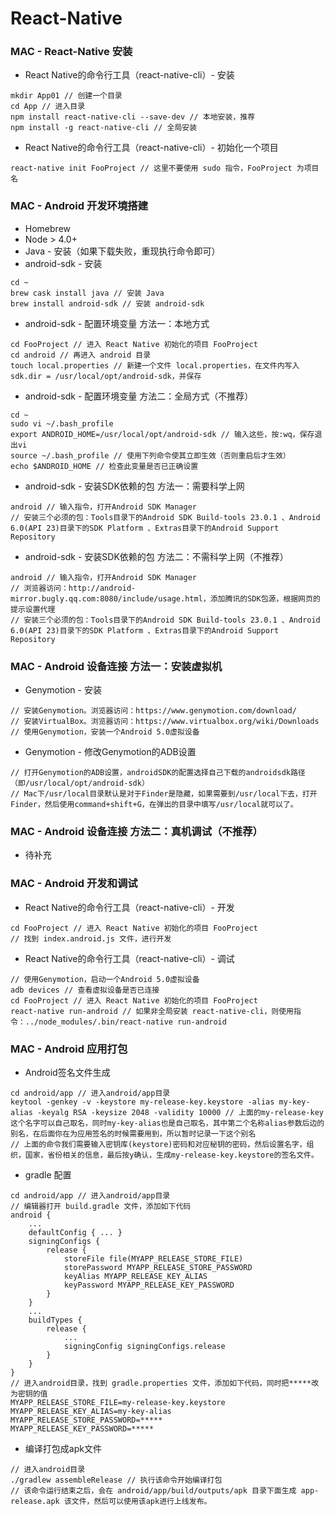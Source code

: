 # React-Native
### MAC - React-Native 安装
* React Native的命令行工具（react-native-cli）- 安装

```
mkdir App01 // 创建一个目录
cd App // 进入目录
npm install react-native-cli --save-dev // 本地安装，推荐
npm install -g react-native-cli // 全局安装
```

* React Native的命令行工具（react-native-cli）- 初始化一个项目

```
react-native init FooProject // 这里不要使用 sudo 指令，FooProject 为项目名
```

### MAC - Android 开发环境搭建
* Homebrew
* Node > 4.0+
* Java - 安装（如果下载失败，重现执行命令即可）
* android-sdk - 安装

```
cd ~
brew cask install java // 安装 Java
brew install android-sdk // 安装 android-sdk
```

* android-sdk - 配置环境变量 方法一：本地方式

```
cd FooProject // 进入 React Native 初始化的项目 FooProject
cd android // 再进入 android 目录
touch local.properties // 新建一个文件 local.properties，在文件内写入 sdk.dir = /usr/local/opt/android-sdk，并保存
```

* android-sdk - 配置环境变量 方法二：全局方式（不推荐）

```
cd ~
sudo vi ~/.bash_profile
export ANDROID_HOME=/usr/local/opt/android-sdk // 输入这些，按:wq，保存退出vi
source ~/.bash_profile // 使用下列命令使其立即生效（否则重启后才生效）
echo $ANDROID_HOME // 检查此变量是否已正确设置
```

* android-sdk - 安装SDK依赖的包 方法一：需要科学上网

```
android // 输入指令，打开Android SDK Manager
// 安装三个必须的包：Tools目录下的Android SDK Build-tools 23.0.1 、Android 6.0(API 23)目录下的SDK Platform 、Extras目录下的Android Support Repository
```

* android-sdk - 安装SDK依赖的包 方法二：不需科学上网（不推荐）

```
android // 输入指令，打开Android SDK Manager
// 浏览器访问：http://android-mirror.bugly.qq.com:8080/include/usage.html，添加腾讯的SDK包源，根据网页的提示设置代理
// 安装三个必须的包：Tools目录下的Android SDK Build-tools 23.0.1 、Android 6.0(API 23)目录下的SDK Platform 、Extras目录下的Android Support Repository
```

### MAC - Android 设备连接 方法一：安装虚拟机
* Genymotion - 安装

```
// 安装Genymotion。浏览器访问：https://www.genymotion.com/download/
// 安装VirtualBox。浏览器访问：https://www.virtualbox.org/wiki/Downloads
// 使用Genymotion，安装一个Android 5.0虚拟设备
```

* Genymotion - 修改Genymotion的ADB设置

```
// 打开Genymotion的ADB设置，androidSDK的配置选择自己下载的androidsdk路径（即/usr/local/opt/android-sdk）
// Mac下/usr/local目录默认是对于Finder是隐藏，如果需要到/usr/local下去，打开Finder，然后使用command+shift+G，在弹出的目录中填写/usr/local就可以了。
```

### MAC - Android 设备连接 方法二：真机调试（不推荐）
* 待补充

### MAC - Android 开发和调试
* React Native的命令行工具（react-native-cli）- 开发

```
cd FooProject // 进入 React Native 初始化的项目 FooProject
// 找到 index.android.js 文件，进行开发
```

* React Native的命令行工具（react-native-cli）- 调试

```
// 使用Genymotion，启动一个Android 5.0虚拟设备
adb devices // 查看虚拟设备是否已连接
cd FooProject // 进入 React Native 初始化的项目 FooProject
react-native run-android // 如果非全局安装 react-native-cli，则使用指令：../node_modules/.bin/react-native run-android
```

### MAC - Android 应用打包
* Android签名文件生成

```
cd android/app // 进入android/app目录
keytool -genkey -v -keystore my-release-key.keystore -alias my-key-alias -keyalg RSA -keysize 2048 -validity 10000 // 上面的my-release-key这个名字可以自己取名，同时my-key-alias也是自己取名，其中第二个名称alias参数后边的别名，在后面你在为应用签名的时候需要用到，所以暂时记录一下这个别名
// 上面的命令我们需要输入密钥库(keystore)密码和对应秘钥的密码，然后设置名字，组织，国家，省份相关的信息，最后按y确认，生成my-release-key.keystore的签名文件。
```

* gradle 配置

```
cd android/app // 进入android/app目录
// 编辑器打开 build.gradle 文件，添加如下代码
android {
    ...
    defaultConfig { ... }
    signingConfigs {
        release {
            storeFile file(MYAPP_RELEASE_STORE_FILE)
            storePassword MYAPP_RELEASE_STORE_PASSWORD
            keyAlias MYAPP_RELEASE_KEY_ALIAS
            keyPassword MYAPP_RELEASE_KEY_PASSWORD
        }
    }
    ...
    buildTypes {
        release {
            ...
            signingConfig signingConfigs.release
        }
    }
}
// 进入android目录，找到 gradle.properties 文件，添加如下代码，同时把*****改为密钥的值
MYAPP_RELEASE_STORE_FILE=my-release-key.keystore
MYAPP_RELEASE_KEY_ALIAS=my-key-alias
MYAPP_RELEASE_STORE_PASSWORD=*****
MYAPP_RELEASE_KEY_PASSWORD=*****
```

* 编译打包成apk文件

```
// 进入android目录
./gradlew assembleRelease // 执行该命令开始编译打包
// 该命令运行结束之后，会在 android/app/build/outputs/apk 目录下面生成 app-release.apk 该文件，然后可以使用该apk进行上线发布。
```
